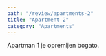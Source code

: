 ```yaml
---
path: "/review/apartments-2"
title: "Apartment 2"
category: "Apartments"
---
```


Apartman 1 je opremljen bogato.

